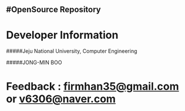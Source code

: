 #OpenSource Repository
-----
Developer Information
=====
#####Jeju National University, Computer Engineering

#####JONG-MIN BOO

Feedback : firmhan35@gmail.com or v6306@naver.com
=====
